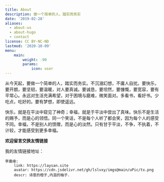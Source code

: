 ```yaml
---
title: About
description: 做一个简单的人，踏实而务实
date: '2019-02-28'
aliases:
  - about-us
  - about-hugo
  - contact
license: CC BY-NC-ND
lastmod: '2020-10-09'
menu:
    main: 
        weight: -90
        params:
            icon: user
---
```


从今天起，要做一个简单的人，踏实而务实。不沉溺幻想，不庸人自扰。要快乐，要开朗，要坚韧，要温暖，对人要真诚。要诚恳，要坦然，要慷慨，要宽容，要有平常心。永远对生活充满希望，对于困境与磨难，微笑面对。多看书，看好书。少吃点，吃好的。要有梦想，即使遥远。

快乐，就是在平淡中窥见了神奇；幸福，就是于平淡中尝出了真味。快乐不是生活的赐予，而是心的领悟。同一个笑话，不是每个人听了都会笑，因为每个人的感受不同。幸福，不是别人的馈赠，而是心的淡然。只有甘于平淡，不争，不执着，不计较，才能感受到更多幸福。

**欢迎留言交换友情链接**

我的友情链接地址：

```
李嘉缘:
    link: https://laysan.site
    avatar: https://cdn.jsdelivr.net/gh/lslvxy/imgs@main/uPic/tx.png
    descr: 诗意的橙子,内涵的柚子.
```